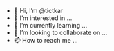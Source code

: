 - 👋 Hi, I’m @tictkar
- 👀 I’m interested in ...
- 🌱 I’m currently learning ...
- 💞️ I’m looking to collaborate on ...
- 📫 How to reach me ...

<!---
tictkar/tictkar is a ✨ special ✨ repository because its `README.md` (this file) appears on your GitHub profile.
You can click the Preview link to take a look at your changes.
--->
